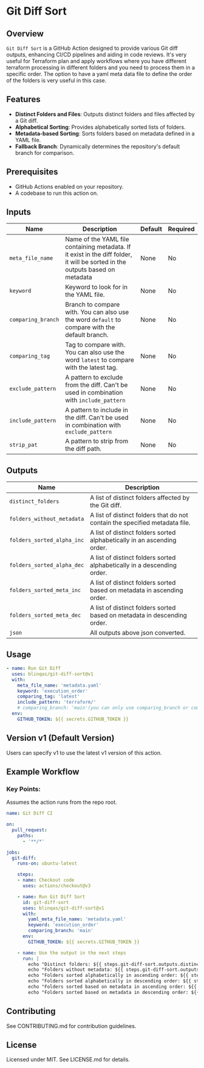 # Git Diff Sort

## Overview
`Git Diff Sort` is a GitHub Action designed to provide various Git diff outputs, enhancing CI/CD pipelines and aiding in code reviews. It's very useful for Terraform plan and apply workflows where you have different terraform processing in different folders and you need to process them in a specific order. The option to have a yaml meta data file to define the order of the folders is very useful in this case.

## Features
- **Distinct Folders and Files**: Outputs distinct folders and files affected by a Git diff.
- **Alphabetical Sorting**: Provides alphabetically sorted lists of folders.
- **Metadata-based Sorting**: Sorts folders based on metadata defined in a YAML file.
- **Fallback Branch**: Dynamically determines the repository's default branch for comparison.

## Prerequisites
- GitHub Actions enabled on your repository.
- A codebase to run this action on.

## Inputs
| Name                  | Description                                               | Default            | Required |
|-----------------------|-----------------------------------------------------------|--------------------|----------|
| `meta_file_name`      | Name of the YAML file containing metadata. If it exist in the diff folder, it will be sorted in the outputs based on metadata | None               | No       |
| `keyword`             | Keyword to look for in the YAML file.                     | None               | No       |
| `comparing_branch`    | Branch to compare with. You can also use the word `default` to compare with the default branch. | None | No       |
| `comparing_tag`    | Tag to compare with. You can also use the word `latest` to compare with the latest tag.  | None | No       |
| `exclude_pattern`  | A pattern to exclude from the diff. Can't be used in combination with `include_pattern` | None | No       |
| `include_pattern`  | A pattern to include in the diff. Can't be used in combination with `exclude_pattern` | None | No       |
| `strip_pat`        | A pattern to strip from the diff path. | None | No       |

## Outputs

| Name                        | Description                                                                                     |
|-----------------------------|-------------------------------------------------------------------------------------------------|
| `distinct_folders`          | A list of distinct folders affected by the Git diff.                                            |
| `folders_without_metadata`  | A list of distinct folders that do not contain the specified metadata file.                     |
| `folders_sorted_alpha_inc`  | A list of distinct folders sorted alphabetically in an ascending order.                         |
| `folders_sorted_alpha_dec`  | A list of distinct folders sorted alphabetically in a descending order.                         |
| `folders_sorted_meta_inc`   | A list of distinct folders sorted based on metadata in ascending order.                         |
| `folders_sorted_meta_dec`   | A list of distinct folders sorted based on metadata in descending order.                        |
| `json`               | All outputs above json converted.                                                               |

## Usage

```yaml
- name: Run Git Diff
  uses: blinqas/git-diff-sort@v1
  with:
    meta_file_name: 'metadata.yaml'
    keyword: 'execution_order'
    comparing_tag: 'latest'
    include_pattern: 'terraform/'
    # comparing_branch: 'main'(you can only use comparing_branch or comparing_tag, not both)
  env:
    GITHUB_TOKEN: ${{ secrets.GITHUB_TOKEN }}
```

## Version v1 (Default Version)
Users can specify v1 to use the latest v1 version of this action.

## Example Workflow
### Key Points:
Assumes the action runs from the repo root.

```yaml
name: Git Diff CI

on:
  pull_request:
    paths:
      - '**/*'

jobs:
  git-diff:
    runs-on: ubuntu-latest

    steps:
    - name: Checkout code
      uses: actions/checkout@v3

    - name: Run Git Diff Sort
      id: git-diff-sort
      uses: blinqas/git-diff-sort@v1
      with:
        yaml_meta_file_name: 'metadata.yaml'
        keyword: 'execution_order'
        comparing_branch: 'main'
      env:
        GITHUB_TOKEN: ${{ secrets.GITHUB_TOKEN }}

    - name: Use the output in the next steps
      run: |
        echo "Distinct folders: ${{ steps.git-diff-sort.outputs.distinct_folders }}"
        echo "Folders without metadata: ${{ steps.git-diff-sort.outputs.folders_without_metadata }}"
        echo "Folders sorted alphabetically in ascending order: ${{ steps.git-diff-sort.outputs.folders_sorted_alpha_inc }}"
        echo "Folders sorted alphabetically in descending order: ${{ steps.git-diff-sort.outputs.folders_sorted_alpha_dec }}"
        echo "Folders sorted based on metadata in ascending order: ${{ steps.git-diff-sort.outputs.folders_sorted_meta_inc }}"
        echo "Folders sorted based on metadata in descending order: ${{ steps.git-diff-sort.outputs.folders_sorted_meta_dec }}"

```

## Contributing
See CONTRIBUTING.md for contribution guidelines.

## License
Licensed under MIT. See LICENSE.md for details.
